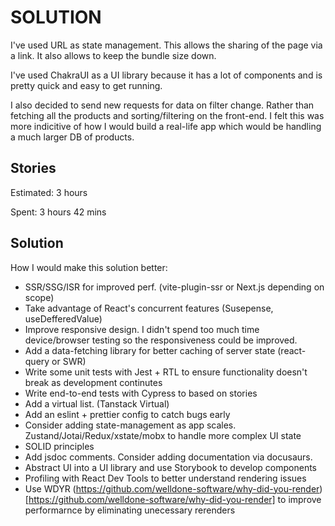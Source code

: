 SOLUTION
========
I've used URL as state management. This allows the sharing of the page via a link. It also allows to keep the bundle size down.

I've used ChakraUI as a UI library because it has a lot of components and is pretty quick and easy to get running.

I also decided to send new requests for data on filter change. Rather than fetching all the products and sorting/filtering on the front-end. I felt this was more indicitive of how I would build a real-life app which would be handling a much larger DB of products.

Stories
----------
Estimated: 3 hours

Spent: 3 hours 42 mins


Solution
--------
How I would make this solution better:

- SSR/SSG/ISR for improved perf. (vite-plugin-ssr or Next.js depending on scope) 
- Take advantage of React's concurrent features (Susepense, useDefferedValue)
- Improve responsive design. I didn't spend too much time device/browser testing so the responsiveness could be improved.
- Add a data-fetching library for better caching of server state (react-query or SWR)
- Write some unit tests with Jest + RTL to ensure functionality doesn't break as development continutes
- Write end-to-end tests with Cypress to based on stories
- Add a virtual list. (Tanstack Virtual)
- Add an eslint + prettier config to catch bugs early
- Consider adding state-management as app scales. Zustand/Jotai/Redux/xstate/mobx to handle more complex UI state 
- SOLID principles
- Add jsdoc comments. Consider adding documentation via docusaurs.
- Abstract UI into a UI library and use Storybook to develop components
- Profiling with React Dev Tools to better understand rendering issues
- Use WDYR (https://github.com/welldone-software/why-did-you-render)[https://github.com/welldone-software/why-did-you-render] to improve performarnce by eliminating unecessary rerenders